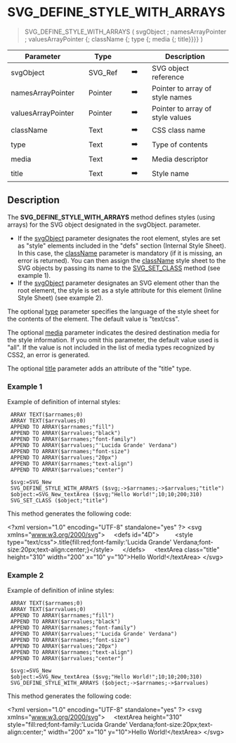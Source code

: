 <!-- <span style="font-family:sans-serif;color:gray;">style := <span style="font-family:sans-serif;color:gray;font-weight:bold;font-style:italic">SVG_DEFINE_STYLE_WITH_ARRAYS</span> ( svgObject ; attributes ; values ; class ; type ; media ; title )
 -&gt; svgObject (Text)
 -&gt; attributes (Pointer)
 -&gt; values (Pointer)
 -&gt; class (Text)
 -&gt; type (Text)
 -&gt; media (Text)
 -&gt; title (Text)
 &lt;- style (Text)</span>-->
# SVG_DEFINE_STYLE_WITH_ARRAYS

> SVG_DEFINE_STYLE_WITH_ARRAYS ( svgObject ; namesArrayPointer ; valuesArrayPointer {; className {; type {; media {; title}}}} )

| Parameter |     | Type |     |     |     | Description |     |
| --- | --- | --- | --- | --- | --- | --- | --- |
| svgObject |     | SVG_Ref |     | ➡️ |     | SVG object reference |     |
| namesArrayPointer |     | Pointer |     | ➡️ |     | Pointer to array of style names |     |
| valuesArrayPointer |     | Pointer |     | ➡️ |     | Pointer to array of style values |     |
| className |     | Text |     | ➡️ |     | CSS class name |     |
| type |     | Text |     | ➡️ |     | Type of contents |     |
| media |     | Text |     | ➡️ |     | Media descriptor |     |
| title |     | Text |     | ➡️ |     | Style name |     |

## Description

The **SVG_DEFINE_STYLE_WITH_ARRAYS** method defines styles (using arrays) for the SVG object designated in the svgObject. parameter.

* If the [svgObject](# "SVG object reference") parameter designates the root element, styles are set as "style" elements included in the "defs" section (Internal Style Sheet). In this case, the [className](# "CSS class name") parameter is mandatory (if it is missing, an error is returned). You can then assign the [className](# "CSS class name") style sheet to the SVG objects by passing its name to the [SVG_SET_CLASS](SVG_SET_CLASS.md) method (see example 1).
* If the [svgObject](# "SVG object reference") parameter designates an SVG element other than the root element, the style is set as a style attribute for this element (Inline Style Sheet) (see example 2).

The optional [type](# "Type of contents") parameter specifies the language of the style sheet for the contents of the element. The default value is "text/css".

The optional [media](# "Media descriptor") parameter indicates the desired destination media for the style information. If you omit this parameter, the default value used is "all". If the value is not included in the list of media types recognized by CSS2, an error is generated.

The optional [title](# "Style name") parameter adds an attribute of the "title" type.

### Example 1  

Example of definition of internal styles:

```4d
 ARRAY TEXT($arrnames;0)  
 ARRAY TEXT($arrvalues;0)  
 APPEND TO ARRAY($arrnames;"fill")  
 APPEND TO ARRAY($arrvalues;"black")  
 APPEND TO ARRAY($arrnames;"font-family")  
 APPEND TO ARRAY($arrvalues;"'Lucida Grande' Verdana")  
 APPEND TO ARRAY($arrnames;"font-size")  
 APPEND TO ARRAY($arrvalues;"20px")  
 APPEND TO ARRAY($arrnames;"text-align")  
 APPEND TO ARRAY($arrvalues;"center")  
   
 $svg:=SVG_New   
 SVG_DEFINE_STYLE_WITH_ARRAYS ($svg;->$arrnames;->$arrvalues;"title")  
 $object:=SVG_New_textArea ($svg;"Hello World!";10;10;200;310)  
 SVG_SET_CLASS ($object;"title")
```

This method generates the following code:

&lt;?xml version="1.0" encoding="UTF-8" standalone="yes" ?&gt;
&lt;svg xmlns="www.w3.org/2000/svg"&gt;
    &lt;defs id="4D"&gt;
        &lt;style type="text/css"&gt;.title{fill:red;font-family:'Lucida Grande' Verdana;font-size:20px;text-align:center;}&lt;/style&gt;
    &lt;/defs&gt;
    &lt;textArea class="title" height="310" width="200" x="10" y="10"&gt;Hello World!&lt;/textArea&gt;
&lt;/svg&gt;

### Example 2  

Example of definition of inline styles:

```4d
 ARRAY TEXT($arrnames;0)  
 ARRAY TEXT($arrvalues;0)  
 APPEND TO ARRAY($arrnames;"fill")  
 APPEND TO ARRAY($arrvalues;"black")  
 APPEND TO ARRAY($arrnames;"font-family")  
 APPEND TO ARRAY($arrvalues;"'Lucida Grande' Verdana")  
 APPEND TO ARRAY($arrnames;"font-size")  
 APPEND TO ARRAY($arrvalues;"20px")  
 APPEND TO ARRAY($arrnames;"text-align")  
 APPEND TO ARRAY($arrvalues;"center")  
   
 $svg:=SVG_New   
 $object:=SVG_New_textArea ($svg;"Hello World!";10;10;200;310)  
 SVG_DEFINE_STYLE_WITH_ARRAYS ($object;->$arrnames;->$arrvalues)
```

This method generates the following code:

&lt;?xml version="1.0" encoding="UTF-8" standalone="yes" ?&gt;
&lt;svg xmlns="www.w3.org/2000/svg"&gt;
    &lt;textArea height="310" style="fill:red;font-family:'Lucida Grande' Verdana;font-size:20px;text-align:center;" width="200" x="10" y="10"&gt;Hello World!&lt;/textArea&gt;
&lt;/svg&gt;
